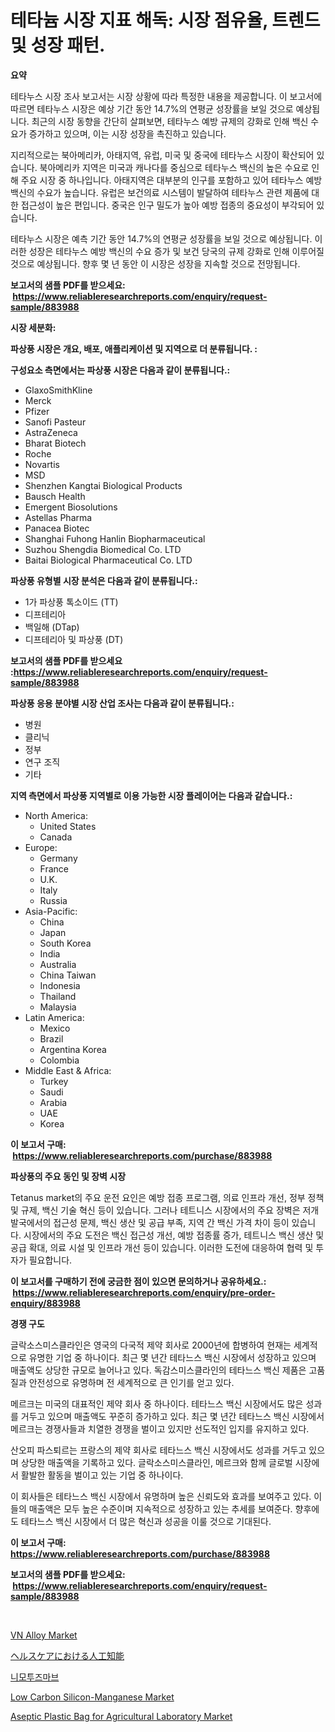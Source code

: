 <p><h1>테타늄 시장 지표 해독: 시장 점유율, 트렌드 및 성장 패턴.</h1></p><p><strong>요약</strong></p>
<p><p>테타누스 시장 조사 보고서는 시장 상황에 따라 특정한 내용을 제공합니다. 이 보고서에 따르면 테타누스 시장은 예상 기간 동안 14.7%의 연평균 성장률을 보일 것으로 예상됩니다. 최근의 시장 동향을 간단히 살펴보면, 테타누스 예방 규제의 강화로 인해 백신 수요가 증가하고 있으며, 이는 시장 성장을 촉진하고 있습니다.</p><p>지리적으로는 북아메리카, 아태지역, 유럽, 미국 및 중국에 테타누스 시장이 확산되어 있습니다. 북아메리카 지역은 미국과 캐나다를 중심으로 테타누스 백신의 높은 수요로 인해 주요 시장 중 하나입니다. 아태지역은 대부분의 인구를 포함하고 있어 테타누스 예방 백신의 수요가 높습니다. 유럽은 보건의료 시스템이 발달하여 테타누스 관련 제품에 대한 접근성이 높은 편입니다. 중국은 인구 밀도가 높아 예방 접종의 중요성이 부각되어 있습니다.</p><p>테타누스 시장은 예측 기간 동안 14.7%의 연평균 성장률을 보일 것으로 예상됩니다. 이러한 성장은 테타누스 예방 백신의 수요 증가 및 보건 당국의 규제 강화로 인해 이루어질 것으로 예상됩니다. 향후 몇 년 동안 이 시장은 성장을 지속할 것으로 전망됩니다.</p></p>
<p><strong>보고서의 샘플 PDF를 받으세요: &nbsp;<a href="https://www.reliableresearchreports.com/enquiry/request-sample/883988">https://www.reliableresearchreports.com/enquiry/request-sample/883988</a></strong></p>
<p><strong>시장 세분화:</strong></p>
<p><strong> 파상풍 시장은 개요, 배포, 애플리케이션 및 지역으로 더 분류됩니다. :</strong></p>
<p><strong>구성요소 측면에서는 파상풍 시장은 다음과 같이 분류됩니다.:</strong></p>
<p><ul><li>GlaxoSmithKline</li><li>Merck</li><li>Pfizer</li><li>Sanofi Pasteur</li><li>AstraZeneca</li><li>Bharat Biotech</li><li>Roche</li><li>Novartis</li><li>MSD</li><li>Shenzhen Kangtai Biological Products</li><li>Bausch Health</li><li>Emergent Biosolutions</li><li>Astellas Pharma</li><li>Panacea Biotec</li><li>Shanghai Fuhong Hanlin Biopharmaceutical</li><li>Suzhou Shengdia Biomedical Co. LTD</li><li>Baitai Biological Pharmaceutical Co. LTD</li></ul></p>
<p><strong> 파상풍 유형별 시장 분석은 다음과 같이 분류됩니다.:</strong></p>
<p><ul><li>1가 파상풍 톡소이드 (TT)</li><li>디프테리아</li><li>백일해 (DTap)</li><li>디프테리아 및 파상풍 (DT)</li></ul></p>
<p><strong>보고서의 샘플 PDF를 받으세요 :<a href="https://www.reliableresearchreports.com/enquiry/request-sample/883988">https://www.reliableresearchreports.com/enquiry/request-sample/883988</a></strong></p>
<p><strong> 파상풍 응용 분야별 시장 산업 조사는 다음과 같이 분류됩니다.:</strong></p>
<p><ul><li>병원</li><li>클리닉</li><li>정부</li><li>연구 조직</li><li>기타</li></ul></p>
<p><strong>지역 측면에서 파상풍 지역별로 이용 가능한 시장 플레이어는 다음과 같습니다.:</strong></p>
<p><ul>
    <li>
        North America:
        <ul>
            <li>United States</li>
            <li>Canada</li>
        </ul>
    </li>
    <li>
        Europe:
        <ul>
            <li>Germany</li>
            <li>France</li>
            <li>U.K.</li>
            <li>Italy</li>
            <li>Russia</li>
        </ul>
    </li>
    <li>
        Asia-Pacific:
        <ul>
            <li>China</li>
            <li>Japan</li>
            <li>South Korea</li>
            <li>India</li>
            <li>Australia</li>
            <li>China Taiwan</li>
            <li>Indonesia</li>
            <li>Thailand</li>
            <li>Malaysia</li>
        </ul>
    </li>
    <li>
        Latin America:
        <ul>
            <li>Mexico</li>
            <li>Brazil</li>
            <li>Argentina Korea</li>
            <li>Colombia</li>
        </ul>
    </li>
    <li>
        Middle East & Africa:
        <ul>
            <li>Turkey</li>
            <li>Saudi</li>
            <li>Arabia</li>
            <li>UAE</li>
            <li>Korea</li>
        </ul>
    </li>
    </ul></p>
<p><strong>이 보고서 구매: &nbsp;<a href="https://www.reliableresearchreports.com/purchase/883988">https://www.reliableresearchreports.com/purchase/883988</a></strong></p>
<p><strong>파상풍의 주요 동인 및 장벽 시장</strong></p>
<p><p>Tetanus market의 주요 운전 요인은 예방 접종 프로그램, 의료 인프라 개선, 정부 정책 및 규제, 백신 기술 혁신 등이 있습니다. 그러나 테트니스 시장에서의 주요 장벽은 저개발국에서의 접근성 문제, 백신 생산 및 공급 부족, 지역 간 백신 가격 차이 등이 있습니다. 시장에서의 주요 도전은 백신 접근성 개선, 예방 접종률 증가, 테트니스 백신 생산 및 공급 확대, 의료 시설 및 인프라 개선 등이 있습니다. 이러한 도전에 대응하여 협력 및 투자가 필요합니다.</p></p>
<p><strong>이 보고서를 구매하기 전에 궁금한 점이 있으면 문의하거나 공유하세요.: &nbsp;<a href="https://www.reliableresearchreports.com/enquiry/pre-order-enquiry/883988">https://www.reliableresearchreports.com/enquiry/pre-order-enquiry/883988</a></strong></p>
<p><strong>경쟁 구도</strong></p>
<p><p>글락소스미스클라인은 영국의 다국적 제약 회사로 2000년에 합병하여 현재는 세계적으로 유명한 기업 중 하나이다. 최근 몇 년간 테타느스 백신 시장에서 성장하고 있으며 매출액도 상당한 규모로 늘어나고 있다. 독감스미스클라인의 테타느스 백신 제품은 고품질과 안전성으로 유명하며 전 세계적으로 큰 인기를 얻고 있다.</p><p>메르크는 미국의 대표적인 제약 회사 중 하나이다. 테타느스 백신 시장에서도 많은 성과를 거두고 있으며 매출액도 꾸준히 증가하고 있다. 최근 몇 년간 테타느스 백신 시장에서 메르크는 경쟁사들과 치열한 경쟁을 벌이고 있지만 선도적인 입지를 유지하고 있다.</p><p>산오피 파스퇴르는 프랑스의 제약 회사로 테타느스 백신 시장에서도 성과를 거두고 있으며 상당한 매출액을 기록하고 있다. 글락소스미스클라인, 메르크와 함께 글로벌 시장에서 활발한 활동을 벌이고 있는 기업 중 하나이다.</p><p>이 회사들은 테타느스 백신 시장에서 유명하며 높은 신뢰도와 효과를 보여주고 있다. 이들의 매출액은 모두 높은 수준이며 지속적으로 성장하고 있는 추세를 보여준다. 향후에도 테타느스 백신 시장에서 더 많은 혁신과 성공을 이룰 것으로 기대된다.</p></p>
<p><strong>이 보고서 구매: &nbsp; <a href="https://www.reliableresearchreports.com/purchase/883988">https://www.reliableresearchreports.com/purchase/883988</a></strong></p>
<p><strong>보고서의 샘플 PDF를 받으세요: &nbsp;<a href="https://www.reliableresearchreports.com/enquiry/request-sample/883988">https://www.reliableresearchreports.com/enquiry/request-sample/883988</a></strong><strong></strong></p>
<p>&nbsp;</p>
<p><p><a href="https://github.com/luckyshygirl/Market-Research-Report-List-3/blob/main/vn-alloy-market.md">VN Alloy Market</a></p><p><a href="https://github.com/zjkmgcs938405/Market-Research-Report-List-1/blob/main/35747851539.md">ヘルスケアにおける人工知能</a></p><p><a href="https://github.com/vsnao330707/Market-Research-Report-List-1/blob/main/81365311141.md">니모투즈마브</a></p><p><a href="https://github.com/vimar16th/Market-Research-Report-List-3/blob/main/low-carbon-silicon-manganese-market.md">Low Carbon Silicon-Manganese Market</a></p><p><a href="https://issuu.com/reportprime-2/docs/aseptic-plastic-bag-for-agricultural-laboratory-ma">Aseptic Plastic Bag for Agricultural Laboratory Market</a></p></p>